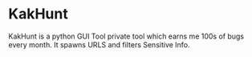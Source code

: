 # KakHunt
KakHunt is a python GUI Tool private tool which earns me 100s of bugs every month. It spawns URLS and filters Sensitive Info.
